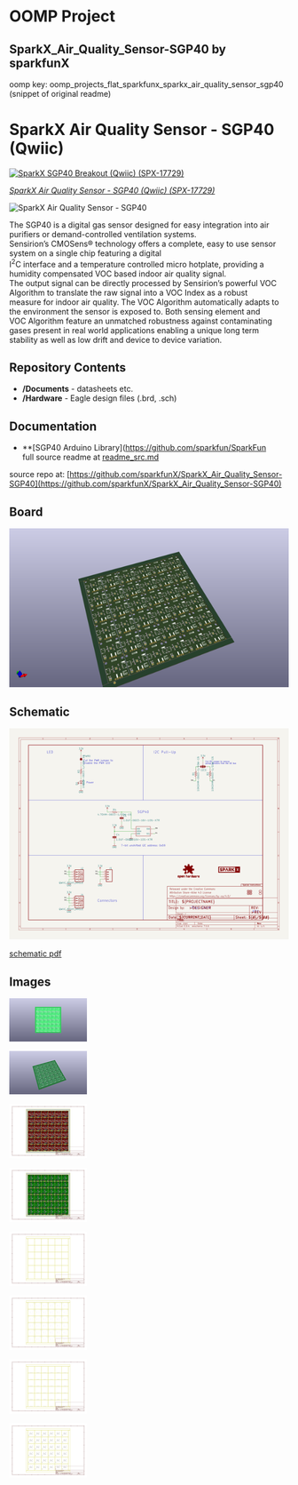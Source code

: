 # OOMP Project  
## SparkX_Air_Quality_Sensor-SGP40  by sparkfunX  
  
oomp key: oomp_projects_flat_sparkfunx_sparkx_air_quality_sensor_sgp40  
(snippet of original readme)  
  
SparkX Air Quality Sensor - SGP40 (Qwiic)  
========================================  
  
[![SparkX SGP40 Breakout (Qwiic) (SPX-17729)](https://cdn.sparkfun.com//assets/parts/1/6/8/4/5/17729-SGP40_Air_Quality_Sensor-01.jpg)](https://www.sparkfun.com/products/17729)  
  
[*SparkX Air Quality Sensor - SGP40 (Qwiic) (SPX-17729)*](https://www.sparkfun.com/products/17729)  
  
![SparkX Air Quality Sensor - SGP40](./img/Dimensions.png)  
  
The SGP40 is a digital gas sensor designed for easy integration into air purifiers or demand-controlled ventilation systems.  
Sensirion’s CMOSens® technology offers a complete, easy to use sensor system on a single chip featuring a digital  
I<sup>2</sup>C interface and a temperature controlled micro hotplate, providing a humidity compensated VOC based indoor air quality signal.  
The output signal can be directly processed by Sensirion’s powerful VOC Algorithm to translate the raw signal into a VOC Index as a robust  
measure for indoor air quality. The VOC Algorithm automatically adapts to the environment the sensor is exposed to. Both sensing element and  
VOC Algorithm feature an unmatched robustness against contaminating gases present in real world applications enabling a unique long term  
stability as well as low drift and device to device variation.  
  
Repository Contents  
-------------------  
* **/Documents** - datasheets etc.  
* **/Hardware** - Eagle design files (.brd, .sch)  
  
Documentation  
--------------  
* **[SGP40 Arduino Library](https://github.com/sparkfun/SparkFun  
  full source readme at [readme_src.md](readme_src.md)  
  
source repo at: [https://github.com/sparkfunX/SparkX_Air_Quality_Sensor-SGP40](https://github.com/sparkfunX/SparkX_Air_Quality_Sensor-SGP40)  
## Board  
  
[![working_3d.png](working_3d_600.png)](working_3d.png)  
## Schematic  
  
[![working_schematic.png](working_schematic_600.png)](working_schematic.png)  
  
[schematic pdf](working_schematic.pdf)  
## Images  
  
[![working_3D_bottom.png](working_3D_bottom_140.png)](working_3D_bottom.png)  
  
[![working_3D_top.png](working_3D_top_140.png)](working_3D_top.png)  
  
[![working_assembly_page_01.png](working_assembly_page_01_140.png)](working_assembly_page_01.png)  
  
[![working_assembly_page_02.png](working_assembly_page_02_140.png)](working_assembly_page_02.png)  
  
[![working_assembly_page_03.png](working_assembly_page_03_140.png)](working_assembly_page_03.png)  
  
[![working_assembly_page_04.png](working_assembly_page_04_140.png)](working_assembly_page_04.png)  
  
[![working_assembly_page_05.png](working_assembly_page_05_140.png)](working_assembly_page_05.png)  
  
[![working_assembly_page_06.png](working_assembly_page_06_140.png)](working_assembly_page_06.png)  
